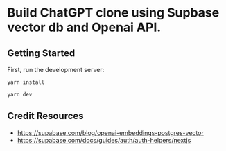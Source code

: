 <h1>Build ChatGPT clone using Supbase vector db and Openai API.</h1>

## Getting Started

First, run the development server:

```
yarn install
```

```bash
yarn dev
```

## Credit Resources

-   https://supabase.com/blog/openai-embeddings-postgres-vector
-   https://supabase.com/docs/guides/auth/auth-helpers/nextjs
